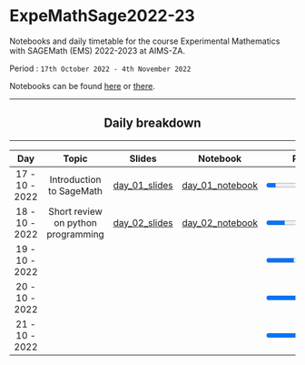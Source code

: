 # ExpeMathSage2022-23

Notebooks and daily timetable for the course Experimental Mathematics with SAGEMath (EMS) 2022-2023 at AIMS-ZA.

Period : `17th October 2022 - 4th November 2022`

Notebooks can be found [here](https://github.com/ExpeMathSage/-ExpeMathSage2022-23/tree/main/Notebooks) or [there]().

****
 <div align="center"><h2>
  Daily breakdown
  </h2></div>                                                    

****

<div align="center">

| Day |         Topic    |     Slides     | Notebook  | Progress |
|:----------------------------:|:-------------------------------------------:|:---------------:|:-------------------:|:----------------:|
| 17 - 10 - 2022 | Introduction to SageMath | [day_01_slides](https://drive.google.com/file/d/1b6I0yop3BHVVAPbNSZVanZT3g5QWP8cH/view?usp=sharing)  |  [day_01_notebook](https://drive.google.com/file/d/1EkuZXcdRsXVRuIVH0Fh0f0TK6YgWlWCx/view?usp=sharing)| <progress id="file" max="100" value="10"> 10% </progress>| 
 | 18 - 10 - 2022  | Short review on python programming | [day_02_slides]() | [day_02_notebook]()  |<progress id="file" max="100" value="20"> 20% </progress>| |
 | 19 - 10 - 2022  | |    |  |<progress id="file" max="100" value="30"> 30% </progress>| |
 | 20 - 10 - 2022  | |   |   |<progress id="file" max="100" value="40"> 40% </progress>| |
 | 21 - 10 - 2022  | |   |    |<progress id="file" max="100" value="50"> 50% </progress>| |

</div> 
